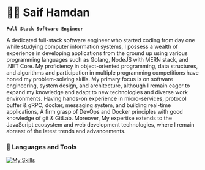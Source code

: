 # 🏄‍♂️ Saif Hamdan

**`Full Stack Software Engineer`**

A dedicated full-stack software engineer who started coding from day one while studying computer information systems, I possess a wealth of experience in developing applications from the ground up using various programming languages such as Golang, NodeJS with MERN stack, and .NET Core. My proficiency in object-oriented programming, data structures, and algorithms and participation in multiple programming competitions have honed my problem-solving skills. My primary focus is on software engineering, system design, and architecture, although I remain eager to expand my knowledge and adapt to new technologies and diverse work environments. Having hands-on experience in micro-services, protocol buffer & gRPC, docker, messaging system, and building real-time applications, A firm grasp of DevOps and Docker principles with good knowledge of git & GitLab. Moreover, My expertise extends to the JavaScript ecosystem and web development technologies, where I remain abreast of the latest trends and advancements.

### 🧰 Languages and Tools

[![My Skills](https://skillicons.dev/icons?i=go,nodejs,dotnet,nextjs,react,ts,docker,mysql,postgres,mongodb,linux,js,html,css,cpp)](https://skillicons.dev)


